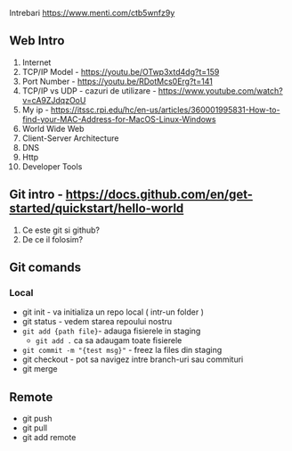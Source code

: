 Intrebari https://www.menti.com/ctb5wnfz9y
## Web Intro
1. Internet
2. TCP/IP Model -  https://youtu.be/OTwp3xtd4dg?t=159
2. Port Number - https://youtu.be/RDotMcs0Erg?t=141
3. TCP/IP vs UDP - cazuri de utilizare - https://www.youtube.com/watch?v=cA9ZJdqzOoU
4. My ip - https://itssc.rpi.edu/hc/en-us/articles/360001995831-How-to-find-your-MAC-Address-for-MacOS-Linux-Windows
5. World Wide Web
6. Client-Server Architecture
7. DNS
8. Http
9. Developer Tools


## Git intro  - https://docs.github.com/en/get-started/quickstart/hello-world
1. Ce este git si github?
2. De ce il folosim?

## Git comands
### Local
- git init - va initializa un repo local ( intr-un folder )
- git status - vedem starea repoului nostru
- `git add {path file}`- adauga fisierele in staging
   - `git add .` ca sa adaugam toate fisierele 
- `git commit -m "{test msg}"` - freez la files din staging
- git checkout - pot sa navigez intre branch-uri sau commituri
- git merge

## Remote
- git push
- git pull
- git add remote
